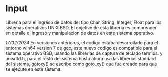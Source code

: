 <h1>Input</h1>

<p><span>
Libreria para el ingreso de datos del tipo Char, String, Integer, Float para 
los sistemas operativos UNIX BSD, El objetivo de esta libreria es comprender
en detalle el ingreso y manipulacion de datos en este sistema operativo.
</span></span>

<p><span>
<i>17/02/2024</i>
En versiones anteriores, el codigo estaba desarrollado para el entorno win64
version 7 de gcc, este nuevo codigo es compatible para el sistema operativo BSD, usando las librerias de captura de teclado termios. y unisdtd.h, para
el resto del sistema hasta ahora usa las librerias standard del sistema, gotoxy() se escribe como goto_xy() que fue creado para que se ejecute en este sistema.
</p></span>

